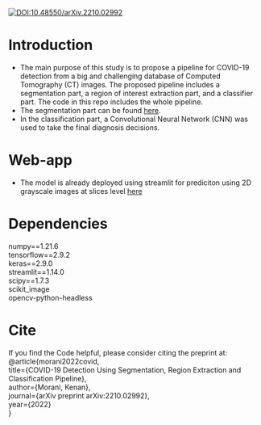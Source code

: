 [![DOI:10.48550/arXiv.2210.02992](http://img.shields.io/badge/DOI-10.1101/2021.01.08.425840-B31B1B.svg)](https://doi.org/10.48550/arXiv.2210.02992)

# Introduction
* The main purpose of this study is to propose a pipeline for COVID-19 detection from a big and challenging database of Computed Tomography (CT) images. The proposed pipeline includes a segmentation part, a region of interest extraction part, and a classifier part. The code in this repo includes the whole pipeline.
* The segmentation part can be found [here](https://github.com/IDU-CVLab/Images_Preprocessing_2nd). 
* In the classification part, a Convolutional Neural Network (CNN) was used to take the final diagnosis decisions.

# Web-app
* The model is already deployed using streamlit for prediciton using 2D grayscale images at slices level [here](https://kenanmorani-covid-19deployment-pipeline-app-82q4v6.streamlit.app/)

# Dependencies
numpy==1.21.6 </br>
tensorflow==2.9.2 </br>
keras==2.9.0 </br>
streamlit==1.14.0 </br>
scipy==1.7.3 </br>
scikit_image </br>
opencv-python-headless </br>


# Cite
If you find the Code helpful, please consider citing the preprint at: </br>
@article{morani2022covid,   </br>
  title={COVID-19 Detection Using Segmentation, Region Extraction and Classification Pipeline},     </br>
  author={Morani, Kenan},    </br>
  journal={arXiv preprint arXiv:2210.02992},      </br>
  year={2022}     </br>
}
